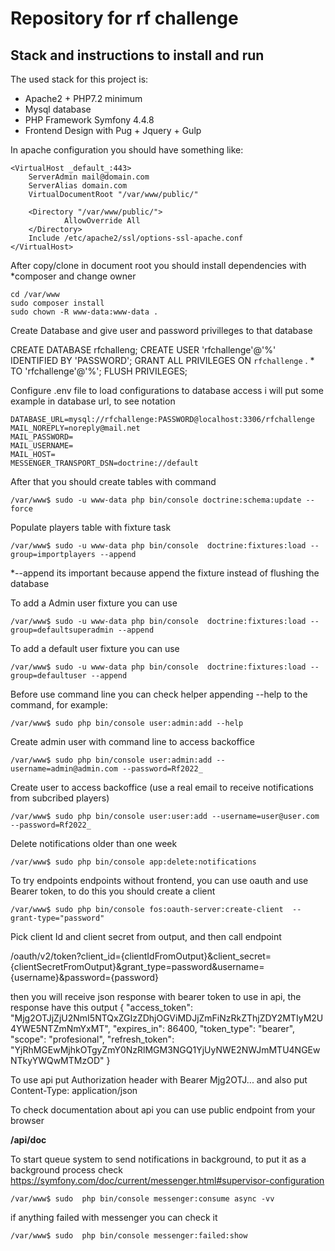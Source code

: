 # Repository for rf challenge

## Stack and instructions to install and run

The used stack for this project is:
 - Apache2 + PHP7.2 minimum
 - Mysql database
 - PHP Framework Symfony 4.4.8
 - Frontend Design with Pug + Jquery + Gulp

In apache configuration you should have something like:

```
<VirtualHost _default_:443>
    ServerAdmin mail@domain.com
    ServerAlias domain.com
    VirtualDocumentRoot "/var/www/public/"

    <Directory "/var/www/public/">
            AllowOverride All
    </Directory>
    Include /etc/apache2/ssl/options-ssl-apache.conf
</VirtualHost>
```

After copy/clone in document root you should install dependencies with *composer and change owner
```
cd /var/www
sudo composer install
sudo chown -R www-data:www-data .
```

Create Database and give user and password privilleges to that database

CREATE DATABASE rfchalleng;
CREATE USER 'rfchallenge'@'%' IDENTIFIED BY 'PASSWORD';
GRANT ALL PRIVILEGES ON `rfchallenge` . * TO 'rfchallenge'@'%';
FLUSH PRIVILEGES;


Configure .env file to load configurations to database access  i will put some example in database url, to see notation
```
DATABASE_URL=mysql://rfchallenge:PASSWORD@localhost:3306/rfchallenge
MAIL_NOREPLY=noreply@mail.net
MAIL_PASSWORD=
MAIL_USERNAME=
MAIL_HOST=
MESSENGER_TRANSPORT_DSN=doctrine://default
```

After that you should create tables with command
```
/var/www$ sudo -u www-data php bin/console doctrine:schema:update --force
```

Populate players table with fixture task
```
/var/www$ sudo -u www-data php bin/console  doctrine:fixtures:load --group=importplayers --append
``` 
*--append its important because append the fixture instead of flushing the database

To add a Admin user fixture you can use 

```
/var/www$ sudo -u www-data php bin/console  doctrine:fixtures:load --group=defaultsuperadmin --append
``` 

To add a default user fixture you can use 

```
/var/www$ sudo -u www-data php bin/console  doctrine:fixtures:load --group=defaultuser --append
``` 

Before use command line you can check helper appending --help to the command, for example:
```
/var/www$ sudo php bin/console user:admin:add --help
```

Create admin user with command line to access backoffice
```
/var/www$ sudo php bin/console user:admin:add --username=admin@admin.com --password=Rf2022_
```

Create user to access backoffice (use a real email to receive notifications from subcribed players)

```
/var/www$ sudo php bin/console user:user:add --username=user@user.com --password=Rf2022_
```

Delete notifications older than one week
```
/var/www$ sudo php bin/console app:delete:notifications
```

To try endpoints endpoints without frontend, you can use oauth and use Bearer token, to do this you should create a client
```
/var/www$ sudo php bin/console fos:oauth-server:create-client  --grant-type="password"
```

Pick client Id and client secret from output, and then call endpoint 

/oauth/v2/token?client_id={clientIdFromOutput}&client_secret={clientSecretFromOutput}&grant_type=password&username={username}&password={password}

then you will receive json response with bearer token to use in api, the response have this output
{
    "access_token": "Mjg2OTJjZjU2NmI5NTQxZGIzZDhjOGViMDJjZmFiNzRkZThjZDY2MTIyM2U4YWE5NTZmNmYxMT",
    "expires_in": 86400,
    "token_type": "bearer",
    "scope": "profesional",
    "refresh_token": "YjRhMGEwMjhkOTgyZmY0NzRlMGM3NGQ1YjUyNWE2NWJmMTU4NGEwNTkyYWQwMTMzOD"
}

To use api put Authorization header with Bearer Mjg2OTJ... and also put Content-Type: application/json

To check documentation about api you can use public endpoint from your browser

**/api/doc**

To start queue system to send notifications in background, to put it as a background process check  https://symfony.com/doc/current/messenger.html#supervisor-configuration
```
/var/www$ sudo  php bin/console messenger:consume async -vv
```

if anything failed with messenger you can check it
```
/var/www$ sudo  php bin/console messenger:failed:show
```

